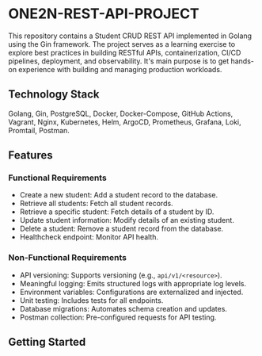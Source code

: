 # ONE2N-REST-API-PROJECT

This repository contains a Student CRUD REST API implemented in Golang using the Gin framework. The project serves as a learning exercise to explore best practices in building RESTful APIs, containerization, CI/CD pipelines, deployment, and observability. It's main purpose is to get hands-on experience with building and managing production workloads.

## Technology Stack
Golang, Gin, PostgreSQL, Docker, Docker-Compose, GitHub Actions, Vagrant, Nginx, Kubernetes, Helm, ArgoCD, Prometheus, Grafana, Loki, Promtail, Postman.

## Features

### Functional Requirements

- Create a new student: Add a student record to the database.
- Retrieve all students: Fetch all student records.
- Retrieve a specific student: Fetch details of a student by ID.
- Update student information: Modify details of an existing student.
- Delete a student: Remove a student record from the database.
- Healthcheck endpoint: Monitor API health.

### Non-Functional Requirements

- API versioning: Supports versioning (e.g., `api/v1/<resource>`).
- Meaningful logging: Emits structured logs with appropriate log levels.
- Environment variables: Configurations are externalized and injected.
- Unit testing: Includes tests for all endpoints.
- Database migrations: Automates schema creation and updates.
- Postman collection: Pre-configured requests for API testing.

## Getting Started
